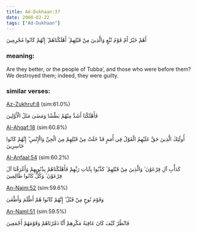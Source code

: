 ```yaml
---
title: Ad-Dukhaan:37
date: 2008-02-22
tags: ["Ad-Dukhaan"]
---
```

أَهُمْ خَيْرٌ أَمْ قَوْمُ تُبَّعٍ وَالَّذِينَ مِنْ قَبْلِهِمْ ۚ أَهْلَكْنَاهُمْ ۖ إِنَّهُمْ كَانُوا مُجْرِمِينَ
### meaning: 
Are they better, or the people of Tubba‘, and those who were before them? We destroyed them; indeed, they were guilty.
### similar verses: 

[Az-Zukhruf:8](/43/8) (sim:61.0%)

فَأَهْلَكْنَا أَشَدَّ مِنْهُمْ بَطْشًا وَمَضَىٰ مَثَلُ الْأَوَّلِينَ

[Al-Ahqaf:18](/46/18) (sim:60.8%)

أُولَٰئِكَ الَّذِينَ حَقَّ عَلَيْهِمُ الْقَوْلُ فِي أُمَمٍ قَدْ خَلَتْ مِنْ قَبْلِهِمْ مِنَ الْجِنِّ وَالْإِنْسِ ۖ إِنَّهُمْ كَانُوا خَاسِرِينَ

[Al-Anfaal:54](/8/54) (sim:60.2%)

كَدَأْبِ آلِ فِرْعَوْنَ ۙ وَالَّذِينَ مِنْ قَبْلِهِمْ ۚ كَذَّبُوا بِآيَاتِ رَبِّهِمْ فَأَهْلَكْنَاهُمْ بِذُنُوبِهِمْ وَأَغْرَقْنَا آلَ فِرْعَوْنَ ۚ وَكُلٌّ كَانُوا ظَالِمِينَ

[An-Najm:52](/53/52) (sim:59.6%)

وَقَوْمَ نُوحٍ مِنْ قَبْلُ ۖ إِنَّهُمْ كَانُوا هُمْ أَظْلَمَ وَأَطْغَىٰ

[An-Naml:51](/27/51) (sim:59.5%)

فَانْظُرْ كَيْفَ كَانَ عَاقِبَةُ مَكْرِهِمْ أَنَّا دَمَّرْنَاهُمْ وَقَوْمَهُمْ أَجْمَعِينَ
